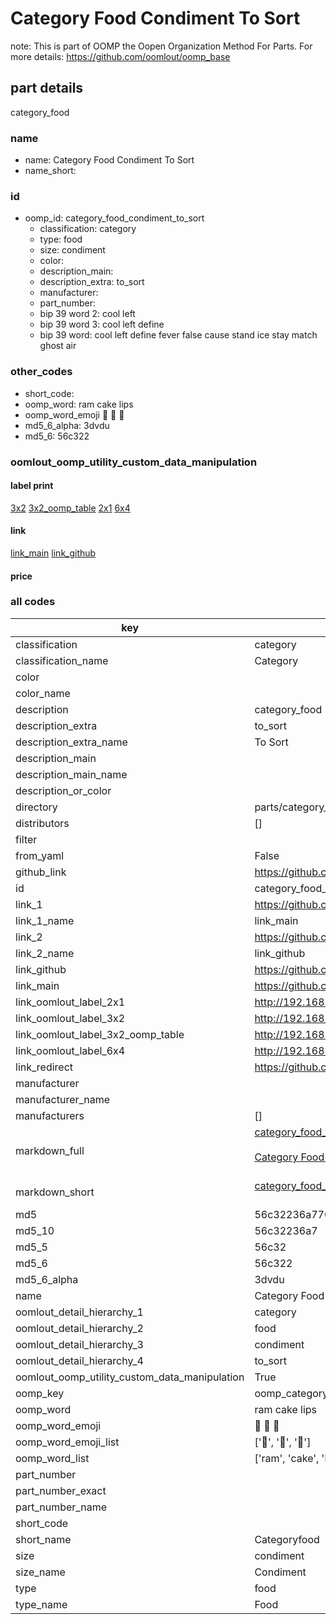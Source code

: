 # Category Food Condiment To Sort  

note: This is part of OOMP the Oopen Organization Method For Parts. For more details: https://github.com/oomlout/oomp_base

##  part details
  



category_food



### name
* name: Category Food Condiment To Sort
* name_short: 
### id
* oomp_id: category_food_condiment_to_sort
  * classification: category
  * type: food
  * size: condiment
  * color: 
  * description_main: 
  * description_extra: to_sort
  * manufacturer: 
  * part_number: 
  * bip 39 word 2: cool left
  * bip 39 word 3: cool left define
  * bip 39 word: cool left define fever false cause stand ice stay match ghost air

### other_codes
* short_code: 
* oomp_word: ram cake lips
* oomp_word_emoji :ram: :cake: :lips:
* md5_6_alpha: 3dvdu
* md5_6: 56c322






### oomlout_oomp_utility_custom_data_manipulation
#### label print
[3x2](http://192.168.1.245:1112/?label=oomp%203dvdu)
[3x2_oomp_table](http://192.168.1.108:1112/?label=oomp%203dvdu)
[2x1](http://192.168.1.242:1112/?label=oomp%203dvdu)
[6x4](http://192.168.1.55:1112/?label=oomp%203dvdu)    

#### link

[link_main](https://github.com/oomlout/oomlout_oomp_version_1_messy/tree/main/parts/category_food_condiment_to_sort) [link_github](https://github.com/oomlout/oomlout_oomp_version_1_messy/tree/main/parts/category_food_condiment_to_sort)                             

#### price







### all codes 
| key | value |  
| --- | --- |  
| classification | category |  
| classification_name | Category |  
| color |  |  
| color_name |  |  
| description | category_food |  
| description_extra | to_sort |  
| description_extra_name | To Sort |  
| description_main |  |  
| description_main_name |  |  
| description_or_color |   |  
| directory | parts/category_food_condiment_to_sort |  
| distributors | [] |  
| filter |  |  
| from_yaml | False |  
| github_link | https://github.com/oomlout/oomlout_oomp_part_src/tree/main/parts/category_food_condiment_to_sort |  
| id | category_food_condiment_to_sort |  
| link_1 | https://github.com/oomlout/oomlout_oomp_version_1_messy/tree/main/parts/category_food_condiment_to_sort |  
| link_1_name | link_main |  
| link_2 | https://github.com/oomlout/oomlout_oomp_version_1_messy/tree/main/parts/category_food_condiment_to_sort |  
| link_2_name | link_github |  
| link_github | https://github.com/oomlout/oomlout_oomp_version_1_messy/tree/main/parts/category_food_condiment_to_sort |  
| link_main | https://github.com/oomlout/oomlout_oomp_version_1_messy/tree/main/parts/category_food_condiment_to_sort |  
| link_oomlout_label_2x1 | http://192.168.1.242:1112/?label=oomp%203dvdu |  
| link_oomlout_label_3x2 | http://192.168.1.245:1112/?label=oomp%203dvdu |  
| link_oomlout_label_3x2_oomp_table | http://192.168.1.108:1112/?label=oomp%203dvdu |  
| link_oomlout_label_6x4 | http://192.168.1.55:1112/?label=oomp%203dvdu |  
| link_redirect | https://github.com/oomlout/oomlout_oomp_version_1_messy/tree/main/parts/category_food_condiment_to_sort |  
| manufacturer |  |  
| manufacturer_name |  |  
| manufacturers | [] |  
| markdown_full | [category_food_condiment_to_sort](none)<br>[](none)<br>[Category Food Condiment To Sort](none)<br><br> |  
| markdown_short | [category_food_condiment_to_sort](none)<br><br> |  
| md5 | 56c32236a7703a9092292556731fc97e |  
| md5_10 | 56c32236a7 |  
| md5_5 | 56c32 |  
| md5_6 | 56c322 |  
| md5_6_alpha | 3dvdu |  
| name | Category Food Condiment To Sort |  
| oomlout_detail_hierarchy_1 | category |  
| oomlout_detail_hierarchy_2 | food |  
| oomlout_detail_hierarchy_3 | condiment |  
| oomlout_detail_hierarchy_4 | to_sort |  
| oomlout_oomp_utility_custom_data_manipulation | True |  
| oomp_key | oomp_category_food_condiment_to_sort |  
| oomp_word | ram cake lips |  
| oomp_word_emoji | :ram: :cake: :lips: |  
| oomp_word_emoji_list | [':ram:', ':cake:', ':lips:'] |  
| oomp_word_list | ['ram', 'cake', 'lips'] |  
| part_number |  |  
| part_number_exact |  |  
| part_number_name |  |  
| short_code |  |  
| short_name | Categoryfood |  
| size | condiment |  
| size_name | Condiment |  
| type | food |  
| type_name | Food |  
